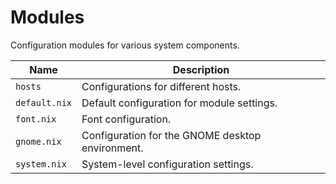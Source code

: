 # Modules

Configuration modules for various system components.

| Name               | Description                                          |
| ------------------ | ---------------------------------------------------- |
| `hosts`            | Configurations for different hosts.                  |
| `default.nix`      | Default configuration for module settings.           |
| `font.nix`         | Font configuration.                                  |
| `gnome.nix`        | Configuration for the GNOME desktop environment.     |
| `system.nix`       | System-level configuration settings.                 |

